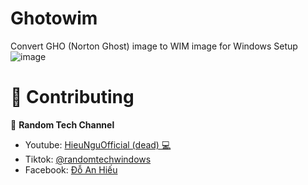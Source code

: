 # Ghotowim
Convert GHO (Norton Ghost) image to WIM image for Windows Setup
![image](https://user-images.githubusercontent.com/77914563/219872135-c1329df3-8f6e-4699-9263-5a6f72642de1.png)
# 🤝 Contributing
👤 **Random Tech Channel**
* Youtube: [HieuNguOfficial (dead) 💻](https://www.youtube.com/@hieungu)
* Tiktok: [@randomtechwindows](https://www.tiktok.com/@randomtechwindows)
* Facebook: [Đỗ An Hiếu](https://www.facebook.com/hieunoob0207)
